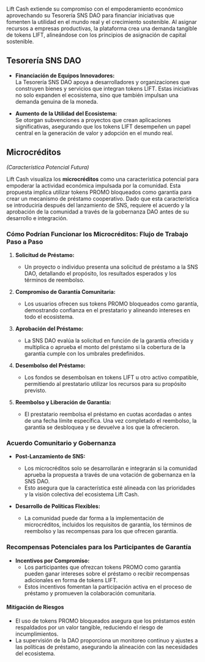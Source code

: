 Lift Cash extiende su compromiso con el empoderamiento económico aprovechando su Tesorería SNS DAO para financiar iniciativas que fomenten la utilidad en el mundo real y el crecimiento sostenible. Al asignar recursos a empresas productivas, la plataforma crea una demanda tangible de tokens LIFT, alineándose con los principios de asignación de capital sostenible.

## Tesorería SNS DAO
- **Financiación de Equipos Innovadores:**  
  La Tesorería SNS DAO apoya a desarrolladores y organizaciones que construyen bienes y servicios que integran tokens LIFT. Estas iniciativas no solo expanden el ecosistema, sino que también impulsan una demanda genuina de la moneda.

- **Aumento de la Utilidad del Ecosistema:**  
  Se otorgan subvenciones a proyectos que crean aplicaciones significativas, asegurando que los tokens LIFT desempeñen un papel central en la generación de valor y adopción en el mundo real.

## Microcréditos
*(Característica Potencial Futura)*

Lift Cash visualiza los **microcréditos** como una característica potencial para empoderar la actividad económica impulsada por la comunidad. Esta propuesta implica utilizar tokens PROMO bloqueados como garantía para crear un mecanismo de préstamo cooperativo. Dado que esta característica se introduciría después del lanzamiento de SNS, requiere el acuerdo y la aprobación de la comunidad a través de la gobernanza DAO antes de su desarrollo e integración.

### Cómo Podrían Funcionar los Microcréditos: Flujo de Trabajo Paso a Paso
1. **Solicitud de Préstamo:**  
   - Un proyecto o individuo presenta una solicitud de préstamo a la SNS DAO, detallando el propósito, los resultados esperados y los términos de reembolso.
   
2. **Compromiso de Garantía Comunitaria:**  
   - Los usuarios ofrecen sus tokens PROMO bloqueados como garantía, demostrando confianza en el prestatario y alineando intereses en todo el ecosistema.
   
3. **Aprobación del Préstamo:**  
   - La SNS DAO evalúa la solicitud en función de la garantía ofrecida y multiplica o aprueba el monto del préstamo si la cobertura de la garantía cumple con los umbrales predefinidos.
   
4. **Desembolso del Préstamo:**  
   - Los fondos se desembolsan en tokens LIFT u otro activo compatible, permitiendo al prestatario utilizar los recursos para su propósito previsto.
   
5. **Reembolso y Liberación de Garantía:**  
   - El prestatario reembolsa el préstamo en cuotas acordadas o antes de una fecha límite específica. Una vez completado el reembolso, la garantía se desbloquea y se devuelve a los que la ofrecieron.

### Acuerdo Comunitario y Gobernanza
- **Post-Lanzamiento de SNS:**  
  - Los microcréditos solo se desarrollarán e integrarán si la comunidad aprueba la propuesta a través de una votación de gobernanza en la SNS DAO.
  - Esto asegura que la característica esté alineada con las prioridades y la visión colectiva del ecosistema Lift Cash.
  
- **Desarrollo de Políticas Flexibles:**  
  - La comunidad puede dar forma a la implementación de microcréditos, incluidos los requisitos de garantía, los términos de reembolso y las recompensas para los que ofrecen garantía.

### Recompensas Potenciales para los Participantes de Garantía
- **Incentivos por Compromiso:**  
  - Los participantes que ofrezcan tokens PROMO como garantía pueden ganar intereses sobre el préstamo o recibir recompensas adicionales en forma de tokens LIFT.
  - Estos incentivos fomentan la participación activa en el proceso de préstamo y promueven la colaboración comunitaria.

#### **Mitigación de Riesgos**
- El uso de tokens PROMO bloqueados asegura que los préstamos estén respaldados por un valor tangible, reduciendo el riesgo de incumplimientos.
- La supervisión de la DAO proporciona un monitoreo continuo y ajustes a las políticas de préstamo, asegurando la alineación con las necesidades del ecosistema.
